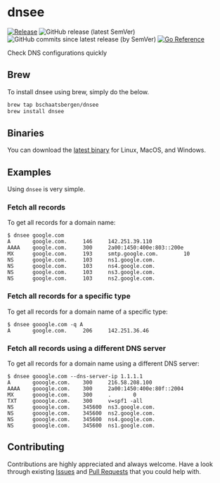 # dnsee
[![Release](https://github.com/bschaatsbergen/dnsee/actions/workflows/goreleaser.yaml/badge.svg)](https://github.com/bschaatsbergen/dnsee/actions/workflows/goreleaser.yaml) ![GitHub release (latest SemVer)](https://img.shields.io/github/v/release/bschaatsbergen/dnsee) ![GitHub commits since latest release (by SemVer)](https://img.shields.io/github/commits-since/bschaatsbergen/dnsee/latest) [![Go Reference](https://pkg.go.dev/badge/github.com/bschaatsbergen/dnsee.svg)](https://pkg.go.dev/github.com/bschaatsbergen/dnsee)

Check DNS configurations quickly

## Brew
To install dnsee using brew, simply do the below.

```sh
brew tap bschaatsbergen/dnsee
brew install dnsee
```

## Binaries
You can download the [latest binary](https://github.com/bschaatsbergen/dnsee/releases/latest) for Linux, MacOS, and Windows.


## Examples

Using `dnsee` is very simple.

### Fetch all records

To get all records for a domain name:

```
$ dnsee google.com
A       google.com.     146     142.251.39.110
AAAA    google.com.     300     2a00:1450:400e:803::200e
MX      google.com.     193     smtp.google.com.        10
NS      google.com.     103     ns1.google.com.
NS      google.com.     103     ns4.google.com.
NS      google.com.     103     ns3.google.com.
NS      google.com.     103     ns2.google.com.
```

### Fetch all records for a specific type

To get all records for a domain name of a specific type:

```
$ dnsee gooogle.com -q A
A       google.com.     206     142.251.36.46
```

### Fetch all records using a different DNS server

To get all records for a domain name using a different DNS server:

```
$ dnsee gooogle.com --dns-server-ip 1.1.1.1
A       gooogle.com.    300     216.58.208.100
AAAA    gooogle.com.    300     2a00:1450:400e:80f::2004
MX      gooogle.com.    300     .       0
TXT     gooogle.com.    300     v=spf1 -all
NS      gooogle.com.    345600  ns3.google.com.
NS      gooogle.com.    345600  ns2.google.com.
NS      gooogle.com.    345600  ns4.google.com.
NS      gooogle.com.    345600  ns1.google.com.
```

## Contributing

Contributions are highly appreciated and always welcome.
Have a look through existing [Issues](https://github.com/bschaatsbergen/dnsee/issues) and [Pull Requests](https://github.com/bschaatsbergen/dnsee/pulls) that you could help with.
